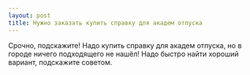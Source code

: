 ```yaml
---
layout: post 
title: Нужно заказать купить справку для академ отпуска 
--- 
```

Срочно, подскажите! Надо купить справку для академ отпуска, но в городе ничего подходящего не нашёл! Надо быстро найти хороший вариант, подскажите советом.